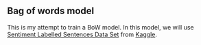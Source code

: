 <h2> Bag of words model </h2>

This is my attempt to train a BoW model. In this model, we will use <a href="https://www.kaggle.com/marklvl/sentiment-labelled-sentences-data-set">Sentiment Labelled Sentences Data Set</a>
from <a href="https://www.kaggle.com/">Kaggle</a>.
